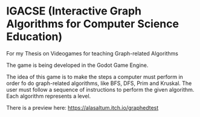 # IGACSE (Interactive Graph Algorithms for Computer Science Education)
For my Thesis on Videogames for teaching Graph-related Algorithms

The game is being developed in the Godot Game Engine.

The idea of this game is to make the steps a computer must perform in order fo do graph-related algorithms, like  BFS, DFS, Prim and Kruskal.
The user must follow a sequence of instructions to perform the given algorithm. Each algorithm represents a level.

There is a preview here:
https://alasaltum.itch.io/graphedtest
